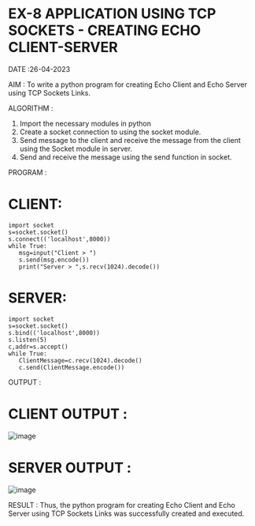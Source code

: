 # EX-8 APPLICATION USING TCP SOCKETS - CREATING ECHO CLIENT-SERVER

DATE :26-04-2023

AIM :
To write a python program for creating Echo Client and Echo Server using TCP
Sockets Links.


ALGORITHM :
1. Import the necessary modules in python
2. Create a socket connection to using the socket module.
3. Send message to the client and receive the message from the client using the Socket module in
server.
4. Send and receive the message using the send function in socket.

PROGRAM :
# CLIENT:
```python3
import socket
s=socket.socket()
s.connect(('localhost',8000))
while True:
   msg=input("Client > ")
   s.send(msg.encode())
   print("Server > ",s.recv(1024).decode())
  ```
# SERVER:
```python3
import socket
s=socket.socket()
s.bind(('localhost',8000))
s.listen(5)
c,addr=s.accept()
while True:
   ClientMessage=c.recv(1024).decode()
   c.send(ClientMessage.encode())
```

OUTPUT :
# CLIENT OUTPUT : 
![image](https://github.com/SudharsanamRK/EX-8/assets/115523484/d7dd9d06-1e79-4bca-b7dc-d3dc7daabece)

# SERVER OUTPUT :
![image](https://github.com/SudharsanamRK/EX-8/assets/115523484/b08b7e8a-5f67-4a15-bafa-63b05e9d14e5)


RESULT :
Thus, the python program for creating Echo Client and Echo Server using TCP Sockets Links
was successfully created and executed.
